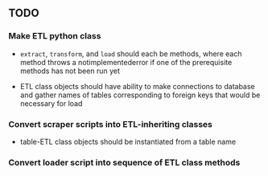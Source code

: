 ## TODO

### Make ETL python class
- `extract`, `transform`, and `load` should each be methods, where each method throws a notimplementederror if one of the prerequisite methods has not been run yet

- ETL class objects should have ability to make connections to database and gather names of tables corresponding to foreign keys that would be necessary for load

### Convert scraper scripts into ETL-inheriting classes
- table-ETL class objects should be instantiated from a table name

### Convert loader script into sequence of ETL class methods